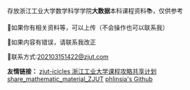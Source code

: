 存放浙江工业大学数学科学学院**大数据**本科课程资料📚，仅供参考

📢如果你有相关资料等，可以上传（不会操作也可以联系我）

📢如果内容有错误，请联系我改正

📮联系方式:202103151422@zjut.com

**友情链接：**
[zjut-icicles 浙江工业大学课程攻略共享计划](https://github.com/zjutjh/zjut-icicles)
[share_mathematic_material_ZJUT](https://github.com/01tu01/share_mathematic_material_ZJUT)
[phlinsia's Github](https://github.com/phlinsia)
